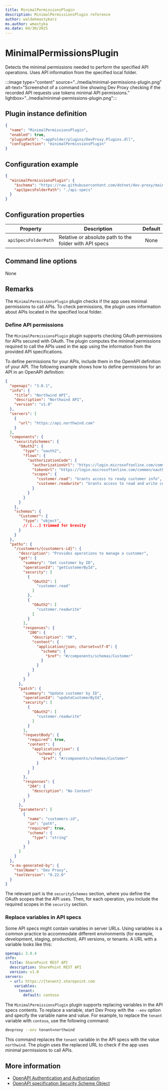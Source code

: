 ```yaml
---
title: MinimalPermissionsPlugin
description: MinimalPermissionsPlugin reference
author: waldekmastykarz
ms.author: wmastyka
ms.date: 04/30/2025
---
```


# MinimalPermissionsPlugin

Detects the minimal permissions needed to perform the specified API operations. Uses API information from the specified local folder.

:::image type="content" source="../media/minimal-permissions-plugin.png" alt-text="Screenshot of a command line showing Dev Proxy checking if the recorded API requests use tokens minimal API permissions." lightbox="../media/minimal-permissions-plugin.png":::

## Plugin instance definition

```json
{
  "name": "MinimalPermissionsPlugin",
  "enabled": true,
  "pluginPath": "~appFolder/plugins/DevProxy.Plugins.dll",
  "configSection": "minimalPermissionsPlugin"
}
```

## Configuration example

```json
{
  "minimalPermissionsPlugin": {
    "$schema": "https://raw.githubusercontent.com/dotnet/dev-proxy/main/schemas/v0.29.1/minimalpermissionsplugin.schema.json",
    "apiSpecsFolderPath": "./api-specs"
  }
}
```

## Configuration properties

| Property | Description | Default |
|----------|-------------|:-------:|
| `apiSpecsFolderPath` | Relative or absolute path to the folder with API specs | None |

## Command line options

None

## Remarks

The `MinimalPermissionsPlugin` plugin checks if the app uses minimal permissions to call APIs. To check permissions, the plugin uses information about APIs located in the specified local folder.

### Define API permissions

The `MinimalPermissionsPlugin` plugin supports checking OAuth permissions for APIs secured with OAuth. The plugin computes the minimal permissions required to call the APIs used in the app using the information from the provided API specifications.

To define permissions for your APIs, include them in the OpenAPI definition of your API. The following example shows how to define permissions for an API in an OpenAPI definition:

```json
{
  "openapi": "3.0.1",
  "info": {
    "title": "Northwind API",
    "description": "Northwind API",
    "version": "v1.0"
  },
  "servers": [
    {
      "url": "https://api.northwind.com"
    }
  ],
  "components": {
    "securitySchemes": {
      "OAuth2": {
        "type": "oauth2",
        "flows": {
          "authorizationCode": {
            "authorizationUrl": "https://login.microsoftonline.com/common/oauth2/authorize",
            "tokenUrl": "https://login.microsoftonline.com/common/oauth2/token",
            "scopes": {
              "customer.read": "Grants access to ready customer info",
              "customer.readwrite": "Grants access to read and write customer info"
            }
          }
        }
      }
    },
    "schemas": {
      "Customer": {
        "type": "object",
        // [...] trimmed for brevity
      }
    }
  },
  "paths": {
    "/customers/{customers-id}": {
      "description": "Provides operations to manage a customer",
      "get": {
        "summary": "Get customer by ID",
        "operationId": "getCustomerById",
        "security": [
          {
            "OAuth2": [
              "customer.read"
            ]
          },
          {
            "OAuth2": [
              "customer.readwrite"
            ]
          }
        ],
        "responses": {
          "200": {
            "description": "OK",
            "content": {
              "application/json; charset=utf-8": {
                "schema": {
                  "$ref": "#/components/schemas/Customer"
                }
              }
            }
          }
        }
      },
      "patch": {
        "summary": "Update customer by ID",
        "operationId": "updateCustomerById",
        "security": [
          {
            "OAuth2": [
              "customer.readwrite"
            ]
          }
        ],
        "requestBody": {
          "required": true,
          "content": {
            "application/json": {
              "schema": {
                "$ref": "#/components/schemas/Customer"
              }
            }
          }
        },
        "responses": {
          "204": {
            "description": "No Content"
          }
        }
      },
      "parameters": [
        {
          "name": "customers-id",
          "in": "path",
          "required": true,
          "schema": {
            "type": "string"
          }
        }
      ]
    }
  },
  "x-ms-generated-by": {
    "toolName": "Dev Proxy",
    "toolVersion": "0.22.0"
  }
}
```

The relevant part is the `securitySchemes` section, where you define the OAuth scopes that the API uses. Then, for each operation, you include the required scopes in the `security` section.

### Replace variables in API specs

Some API specs might contain variables in server URLs. Using variables is a common practice to accommodate different environments (for example, development, staging, production), API versions, or tenants. A URL with a variable looks like this:

```yml
openapi: 3.0.4
info:
  title: SharePoint REST API
  description: SharePoint REST API
  version: v1.0
servers:
  - url: https://{tenant}.sharepoint.com
    variables:
      tenant:
        default: contoso
```

The `MinimalPermissionsPlugin` plugin supports replacing variables in the API specs contents. To replace a variable, start Dev Proxy with the `--env` option and specify the variable name and value. For example, to replace the `tenant` variable with `contoso`, use the following command:

```bash
devproxy --env tenant=northwind
```

This command replaces the `tenant` variable in the API specs with the value `northwind`. The plugin uses the replaced URL to check if the app uses minimal permissions to call APIs.

## More information

- [OpenAPI Authentication and Authorization](https://swagger.io/docs/specification/authentication/)
- [OpenAPI specification Security Scheme Object](https://swagger.io/specification/v3/#security-scheme-object)
